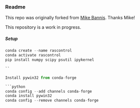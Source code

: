 ### Readme

This repo was originally forked from [Mike Bannis](https://github.com/mikebannis/rascontrol). Thanks Mike!

This repository is a work in progress.

##### Setup

``` python
conda create --name rascontrol
conda activate rascontrol
pip install numpy scipy psutil ipykernel

``

Install pywin32 from conda-forge

```python
conda config --add channels conda-forge
conda install pywin32
conda config --remove channels conda-forge
```
